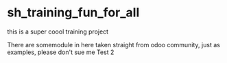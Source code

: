 # sh_training_fun_for_all
this is a super coool training project 

There are somemodule in here taken straight from odoo community, just as examples, please don't sue me
Test 2
